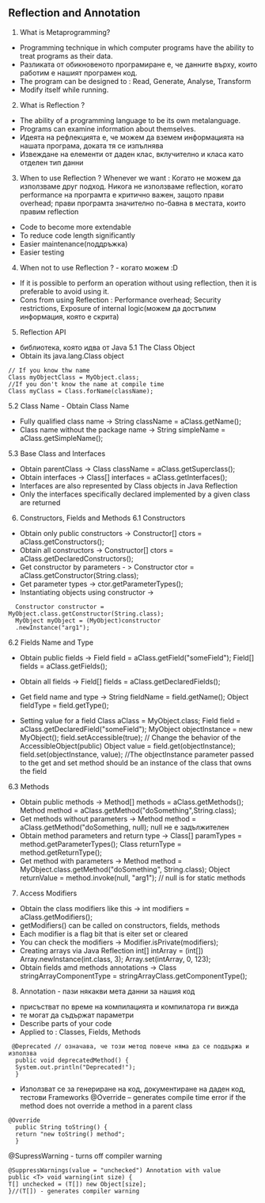 ## Reflection and Annotation

1. What is Metaprogramming?
- Programming technique in which computer programs have the ability to treat programs as their data.
- Разликата от обикновеното програмиране е, че данните върху, които работим е нашият програмен код.
- The program can be designed to : Read, Generate, Analyse, Transform
- Modify itself while running.

2. What is Reflection ? 
- The ability of a programming language to be its own metalanguage.
- Programs can examine information about themselves.
- Идеята на рефлекцията е, че можем да вземем информацията на нашата програма, доката тя се изпълнява
- Извеждане на елементи от даден клас, вклучително и класа като отделен тип данни
 
3. When to use Reflection ?
Whenever we want : Когато не можем да използваме друг подход. Никога не използваме reflection, когато performance
на програмта е критично важен, защото прави overhead; прави програмта значително по-бавна в местата, които правим reflection
- Code to become more extendable
- To reduce code length significantly
- Easier maintenance(поддръжка)
- Easier testing

4. When not to use Reflection ? - когато можем :D
- If it is possible to perform an operation without using reflection, then it is preferable to avoid using it.
- Cons from using Reflection : Performance overhead; Security restrictions, Exposure of internal logic(можем да достъпим информация, която е скрита)


5. Reflection API
- библиотека, която идва от Java
5.1 The Class Object
- Obtain its java.lang.Class object
```
// If you know thw name
Class myObjectClass = MyObject.class;
//If you don't know the name at compile time
Class myClass = Class.forName(className);
```

5.2 Class Name - Obtain Class Name
- Fully qualified class name -> String className = aClass.getName();
- Class name without the package name -> String simpleName = aClass.getSimpleName();

5.3 Base Class and Interfaces
- Obtain parentClass -> Class className = aClass.getSuperclass();
- Obtain interfaces -> Class[] interfaces = aClass.getInterfaces();
- Interfaces are also represented by Class objects in Java Reflection
- Only the interfaces specifically declared implemented by a given class are returned

6. Constructors, Fields and Methods
6.1 Constructors
- Obtain only public constructors -> Constructor[] ctors = aClass.getConstructors();
- Obtain all constructors -> Constructor[] ctors = aClass.getDeclaredConstructors();
- Get constructor by parameters - > Constructor ctor = aClass.getConstructor(String.class);
- Get parameter types -> ctor.getParameterTypes();
- Instantiating objects using constructor -> 
````
  Constructor constructor =  MyObject.class.getConstructor(String.class);
  MyObject myObject = (MyObject)constructor
  .newInstance("arg1");
````

6.2 Fields Name and Type
- Obtain public fields -> Field field = aClass.getField("someField");
  Field[] fields = aClass.getFields();
- Obtain all fields -> Field[] fields = aClass.getDeclaredFields();
- Get field name and type -> String fieldName = field.getName();
Object fieldType = field.getType();

- Setting value for a field
Class aClass = MyObject.class;
Field field = aClass.getDeclaredField("someField");
MyObject objectInstance = new MyObject();
field.setAccessible(true); // Change the behavior of the AccessibleObject(public)
Object value = field.get(objectInstance);
field.set(objectInstance, value); //The objectInstance parameter passed to the get and set method should be an instance 
of the class that owns the field

6.3 Methods
- Obtain public methods -> Method[] methods = aClass.getMethods();
  Method method = aClass.getMethod("doSomething",String.class);
- Get methods without parameters -> Method method = aClass.getMethod("doSomething, null); null не е задължителен
- Obtain method parameters and return type -> Class[] paramTypes = method.getParameterTypes();
  Class returnType = method.getReturnType();
- Get method with parameters -> Method method = MyObject.class.getMethod("doSomething", String.class);
  Object returnValue = method.invoke(null, "arg1"); // null is for static methods

7. Access Modifiers
- Obtain the class modifiers like this -> int modifiers = aClass.getModifiers();
- getModifiers() can be called on constructors, fields, methods
- Each modifier is a flag bit that is eiter set or cleared
- You can check the modifiers -> Modifier.isPrivate(modifiers);
- Creating arrays via Java Reflection
int[] intArray = (int[]) Array.newInstance(int.class, 3);
Array.set(intArray, 0, 123);
- Obtain fields amd methods annotations -> Class stringArrayComponentType = stringArrayClass.getComponentType();

8. Annotation - пази някакви мета данни за нашия код
- присъстват по време на компилацията и компилатора ги вижда
- те могат да съдържат параметри
- Describe parts of your code
- Applied to : Classes, Fields, Methods
```
 @Deprecated // означава, че този метод повече няма да се поддържа и използва
  public void deprecatedMethod() {
  System.out.println("Deprecated!");
  }
```
- Използват се за генериране на код, документиране на даден код, тестови Frameworks
  @Override – generates compile time error if the method does not override a method in a parent class
````
@Override
  public String toString() {
  return "new toString() method";
  }
````

@SupressWarning - turns off compiler warning
````
@SuppressWarnings(value = "unchecked") Annotation with value
public <T> void warning(int size) {
T[] unchecked = (T[]) new Object[size];
}//(T[]) - generates compiler warning
````